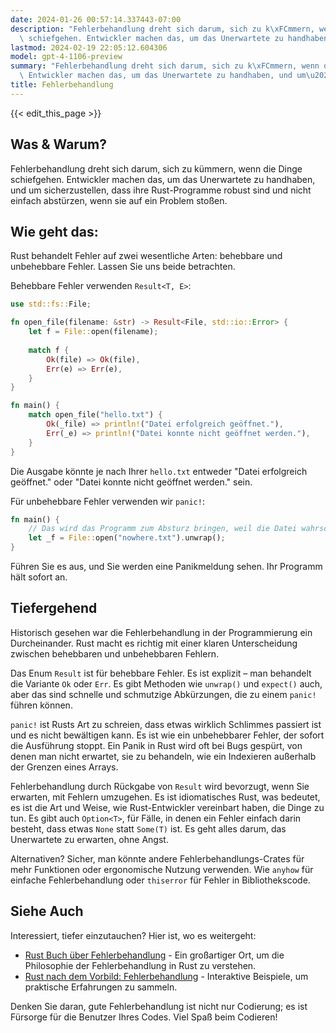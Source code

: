 ```yaml
---
date: 2024-01-26 00:57:14.337443-07:00
description: "Fehlerbehandlung dreht sich darum, sich zu k\xFCmmern, wenn die Dinge\
  \ schiefgehen. Entwickler machen das, um das Unerwartete zu handhaben, und um\u2026"
lastmod: 2024-02-19 22:05:12.604306
model: gpt-4-1106-preview
summary: "Fehlerbehandlung dreht sich darum, sich zu k\xFCmmern, wenn die Dinge schiefgehen.\
  \ Entwickler machen das, um das Unerwartete zu handhaben, und um\u2026"
title: Fehlerbehandlung
---
```


{{< edit_this_page >}}

## Was & Warum?

Fehlerbehandlung dreht sich darum, sich zu kümmern, wenn die Dinge schiefgehen. Entwickler machen das, um das Unerwartete zu handhaben, und um sicherzustellen, dass ihre Rust-Programme robust sind und nicht einfach abstürzen, wenn sie auf ein Problem stoßen.

## Wie geht das:

Rust behandelt Fehler auf zwei wesentliche Arten: behebbare und unbehebbare Fehler. Lassen Sie uns beide betrachten.

Behebbare Fehler verwenden `Result<T, E>`:

```Rust
use std::fs::File;

fn open_file(filename: &str) -> Result<File, std::io::Error> {
    let f = File::open(filename);
    
    match f {
        Ok(file) => Ok(file),
        Err(e) => Err(e),
    }
}

fn main() {
    match open_file("hello.txt") {
        Ok(_file) => println!("Datei erfolgreich geöffnet."),
        Err(_e) => println!("Datei konnte nicht geöffnet werden."),
    }
}
```

Die Ausgabe könnte je nach Ihrer `hello.txt` entweder "Datei erfolgreich geöffnet." oder "Datei konnte nicht geöffnet werden." sein.

Für unbehebbare Fehler verwenden wir `panic!`:

```Rust
fn main() {
    // Das wird das Programm zum Absturz bringen, weil die Datei wahrscheinlich nicht existiert.
    let _f = File::open("nowhere.txt").unwrap();
}
```

Führen Sie es aus, und Sie werden eine Panikmeldung sehen. Ihr Programm hält sofort an.

## Tiefergehend

Historisch gesehen war die Fehlerbehandlung in der Programmierung ein Durcheinander. Rust macht es richtig mit einer klaren Unterscheidung zwischen behebbaren und unbehebbaren Fehlern.

Das Enum `Result` ist für behebbare Fehler. Es ist explizit – man behandelt die Variante `Ok` oder `Err`. Es gibt Methoden wie `unwrap()` und `expect()` auch, aber das sind schnelle und schmutzige Abkürzungen, die zu einem `panic!` führen können.

`panic!` ist Rusts Art zu schreien, dass etwas wirklich Schlimmes passiert ist und es nicht bewältigen kann. Es ist wie ein unbehebbarer Fehler, der sofort die Ausführung stoppt. Ein Panik in Rust wird oft bei Bugs gespürt, von denen man nicht erwartet, sie zu behandeln, wie ein Indexieren außerhalb der Grenzen eines Arrays.

Fehlerbehandlung durch Rückgabe von `Result` wird bevorzugt, wenn Sie erwarten, mit Fehlern umzugehen. Es ist idiomatisches Rust, was bedeutet, es ist die Art und Weise, wie Rust-Entwickler vereinbart haben, die Dinge zu tun. Es gibt auch `Option<T>`, für Fälle, in denen ein Fehler einfach darin besteht, dass etwas `None` statt `Some(T)` ist. Es geht alles darum, das Unerwartete zu erwarten, ohne Angst.

Alternativen? Sicher, man könnte andere Fehlerbehandlungs-Crates für mehr Funktionen oder ergonomische Nutzung verwenden. Wie `anyhow` für einfache Fehlerbehandlung oder `thiserror` für Fehler in Bibliothekscode.

## Siehe Auch

Interessiert, tiefer einzutauchen? Hier ist, wo es weitergeht:

- [Rust Buch über Fehlerbehandlung](https://doc.rust-lang.org/book/ch09-00-error-handling.html) - Ein großartiger Ort, um die Philosophie der Fehlerbehandlung in Rust zu verstehen.
- [Rust nach dem Vorbild: Fehlerbehandlung](https://doc.rust-lang.org/rust-by-example/error.html) - Interaktive Beispiele, um praktische Erfahrungen zu sammeln.

Denken Sie daran, gute Fehlerbehandlung ist nicht nur Codierung; es ist Fürsorge für die Benutzer Ihres Codes. Viel Spaß beim Codieren!
